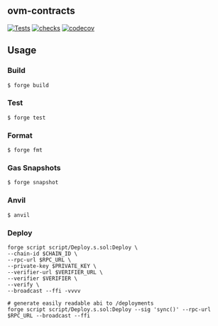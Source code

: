 ## ovm-contracts

[![Tests](https://github.com/webisopen/ovm-contracts/actions/workflows/test.yml/badge.svg)](https://github.com/webisopen/ovm-contracts/actions/workflows/test.yml)
[![checks](https://github.com/webisopen/ovm-contracts/actions/workflows/checks.yml/badge.svg)](https://github.com/webisopen/ovm-contracts/actions/workflows/checks.yml)
[![codecov](https://codecov.io/gh/webisopen/ovm-contracts/graph/badge.svg?token=Q0GMj4Epjx)](https://codecov.io/gh/webisopen/ovm-contracts)


## Usage

### Build

```shell
$ forge build
```

### Test

```shell
$ forge test
```

### Format

```shell
$ forge fmt
```

### Gas Snapshots

```shell
$ forge snapshot
```

### Anvil

```shell
$ anvil
```

### Deploy


```shell
forge script script/Deploy.s.sol:Deploy \
--chain-id $CHAIN_ID \
--rpc-url $RPC_URL \
--private-key $PRIVATE_KEY \
--verifier-url $VERIFIER_URL \
--verifier $VERIFIER \
--verify \
--broadcast --ffi -vvvv

# generate easily readable abi to /deployments
forge script script/Deploy.s.sol:Deploy --sig 'sync()' --rpc-url $RPC_URL --broadcast --ffi
```
